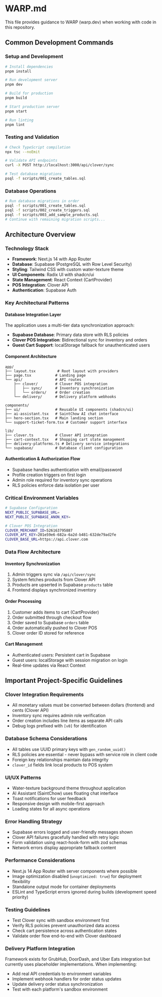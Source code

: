 # WARP.md

This file provides guidance to WARP (warp.dev) when working with code in this repository.

## Common Development Commands

### Setup and Development
```bash
# Install dependencies
pnpm install

# Run development server
pnpm dev

# Build for production
pnpm build

# Start production server
pnpm start

# Run linting
pnpm lint
```

### Testing and Validation
```bash
# Check TypeScript compilation
npx tsc --noEmit

# Validate API endpoints
curl -X POST http://localhost:3000/api/clover/sync

# Test database migrations
psql -f scripts/001_create_tables.sql
```

### Database Operations
```bash
# Run database migrations in order
psql -f scripts/001_create_tables.sql
psql -f scripts/002_create_triggers.sql
psql -f scripts/003_add_sample_products.sql
# Continue with remaining migration scripts...
```

## Architecture Overview

### Technology Stack
- **Framework**: Next.js 14 with App Router
- **Database**: Supabase (PostgreSQL with Row Level Security)
- **Styling**: Tailwind CSS with custom water-texture theme
- **UI Components**: Radix UI with shadcn/ui
- **State Management**: React Context (CartProvider)
- **POS Integration**: Clover API
- **Authentication**: Supabase Auth

### Key Architectural Patterns

#### Database Integration Layer
The application uses a multi-tier data synchronization approach:
- **Supabase Database**: Primary data store with RLS policies
- **Clover POS Integration**: Bidirectional sync for inventory and orders
- **Guest Cart Support**: localStorage fallback for unauthenticated users

#### Component Architecture
```
app/
├── layout.tsx          # Root layout with providers
├── page.tsx           # Landing page
└── api/               # API routes
    ├── clover/        # Clover POS integration
    │   ├── sync/      # Inventory synchronization
    │   └── orders/    # Order creation
    └── delivery/      # Delivery platform webhooks

components/
├── ui/                # Reusable UI components (shadcn/ui)
├── ai-assistant.tsx   # SaintChow AI chat interface
├── hero-section.tsx   # Main landing section
└── support-ticket-form.tsx # Customer support interface

lib/
├── clover.ts          # Clover API integration
├── cart-context.tsx   # Shopping cart state management
├── delivery-platforms.ts # Delivery service integrations
└── supabase/          # Database client configuration
```

#### Authentication & Authorization Flow
- Supabase handles authentication with email/password
- Profile creation triggers on first login
- Admin role required for inventory sync operations
- RLS policies enforce data isolation per user

### Critical Environment Variables
```bash
# Supabase Configuration
NEXT_PUBLIC_SUPABASE_URL=
NEXT_PUBLIC_SUPABASE_ANON_KEY=

# Clover POS Integration
CLOVER_MERCHANT_ID=526163795887
CLOVER_API_KEY=201e59e6-682a-6a2d-b481-632de79ad2fe
CLOVER_BASE_URL=https://api.clover.com
```

### Data Flow Architecture

#### Inventory Synchronization
1. Admin triggers sync via `/api/clover/sync`
2. System fetches products from Clover API
3. Products are upserted in Supabase `products` table
4. Frontend displays synchronized inventory

#### Order Processing
1. Customer adds items to cart (CartProvider)
2. Order submitted through checkout flow
3. Order saved to Supabase `orders` table
4. Order automatically pushed to Clover POS
5. Clover order ID stored for reference

#### Cart Management
- Authenticated users: Persistent cart in Supabase
- Guest users: localStorage with session migration on login
- Real-time updates via React Context

## Important Project-Specific Guidelines

### Clover Integration Requirements
- All monetary values must be converted between dollars (frontend) and cents (Clover API)
- Inventory sync requires admin role verification
- Order creation includes line items as separate API calls
- Debug logs prefixed with `[v0]` for identification

### Database Schema Considerations
- All tables use UUID primary keys with `gen_random_uuid()`
- RLS policies are essential - never bypass with service role in client code
- Foreign key relationships maintain data integrity
- `clover_id` fields link local products to POS system

### UI/UX Patterns
- Water-texture background theme throughout application
- AI Assistant (SaintChow) uses floating chat interface
- Toast notifications for user feedback
- Responsive design with mobile-first approach
- Loading states for all async operations

### Error Handling Strategy
- Supabase errors logged and user-friendly messages shown
- Clover API failures gracefully handled with retry logic
- Form validation using react-hook-form with zod schemas
- Network errors display appropriate fallback content

### Performance Considerations
- Next.js 14 App Router with server components where possible
- Image optimization disabled (`unoptimized: true`) for deployment flexibility
- Standalone output mode for container deployments
- ESLint and TypeScript errors ignored during builds (development speed priority)

### Testing Guidelines
- Test Clover sync with sandbox environment first
- Verify RLS policies prevent unauthorized data access
- Check cart persistence across authentication states
- Validate order flow end-to-end with Clover dashboard

### Delivery Platform Integration
Framework exists for GrubHub, DoorDash, and Uber Eats integration but currently uses placeholder implementations. When implementing:
- Add real API credentials to environment variables
- Implement webhook handlers for order status updates
- Update delivery order status synchronization
- Test with each platform's sandbox environment
